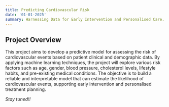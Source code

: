 ```yaml
---
title: Predicting Cardiovascular Risk
date: '01-01-2025'
summary: Harnessing Data for Early Intervention and Personalised Care.
---
```




## Project Overview
This project aims to develop a predictive model for assessing the risk of cardiovascular events based on patient clinical and demographic data. By applying machine learning techniques, the project will explore various risk factors such as age, gender, blood pressure, cholesterol levels, lifestyle habits, and pre-existing medical conditions. The objective is to build a reliable and interpretable model that can estimate the likelihood of cardiovascular events, supporting early intervention and personalised treatment planning.

*Stay tuned!!*
